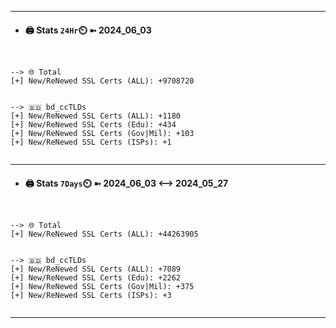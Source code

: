 

---
- #### 🖨️ **Stats** `24Hr`⏲️ ➼ 2024_06_03
```console


--> 🌐 Total
[+] New/ReNewed SSL Certs (ALL): +9708720


--> 🇧🇩 bd_ccTLDs
[+] New/ReNewed SSL Certs (ALL): +1180
[+] New/ReNewed SSL Certs (Edu): +434
[+] New/ReNewed SSL Certs (Gov|Mil): +103
[+] New/ReNewed SSL Certs (ISPs): +1


```

---
- #### 🖨️ **Stats** `7Days`⏲️ ➼ 2024_06_03 <--> 2024_05_27
```console


--> 🌐 Total
[+] New/ReNewed SSL Certs (ALL): +44263905


--> 🇧🇩 bd_ccTLDs
[+] New/ReNewed SSL Certs (ALL): +7089
[+] New/ReNewed SSL Certs (Edu): +2262
[+] New/ReNewed SSL Certs (Gov|Mil): +375
[+] New/ReNewed SSL Certs (ISPs): +3


```

---

